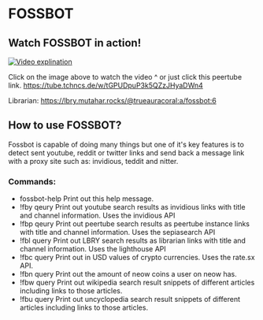 # FOSSBOT
## Watch FOSSBOT in action!
[![Video explination](https://tube.tchncs.de/lazy-static/previews/99b24a26-17f6-4abb-b914-0684514c9b8f.jpg)](https://tube.tchncs.de/w/tGPUDpuP3k5QZzJHyaDWn4)

Click on the image above to watch the video ^ or just click this peertube link. https://tube.tchncs.de/w/tGPUDpuP3k5QZzJHyaDWn4

Librarian: https://lbry.mutahar.rocks/@trueauracoral:a/fossbot:6

## How to use FOSSBOT?
Fossbot is capable of doing many things but one of it's key features is to detect sent youtube, reddit or twitter links and send back a message link with a proxy site such as: invidious, teddit and nitter.

### Commands:
- fossbot-help
  Print out this help message.
- !fby qeury
  Print out youtube search results as invidious links with title and channel information. Uses the invidious API
- !fbp qeury
  Print out peertube search results as peertube instance links with title and channel information. Uses the sepiasearch API
- !fbl query
  Print out LBRY search results as librarian links with title and channel information. Uses the lighthouse API
- !fbc query
  Print out in USD values of crypto currencies. Uses the rate.sx API.
- !fbn query
  Print out the amount of neow coins a user on neow has.
- !fbw query
  Print out wikipedia search result snippets of different articles including links to those articles.
- !fbu query
  Print out uncyclopedia search result snippets of different articles including links to those articles.
